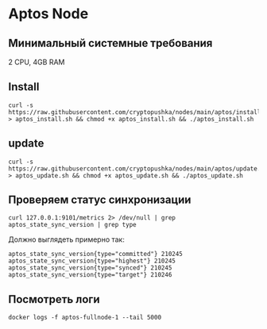 # Aptos Node
## Минимальный системные требования 

2 CPU, 4GB RAM

## Install
```
curl -s https://raw.githubusercontent.com/cryptopushka/nodes/main/aptos/install.sh > aptos_install.sh && chmod +x aptos_install.sh && ./aptos_install.sh
```

## update
```
curl -s https://raw.githubusercontent.com/cryptopushka/nodes/main/aptos/update.sh > aptos_update.sh && chmod +x aptos_update.sh && ./aptos_update.sh
```


## Проверяем статус синхронизации
```
curl 127.0.0.1:9101/metrics 2> /dev/null | grep aptos_state_sync_version | grep type
```

Должно выглядеть примерно так:

```
aptos_state_sync_version{type="committed"} 210245
aptos_state_sync_version{type="highest"} 210245
aptos_state_sync_version{type="synced"} 210245
aptos_state_sync_version{type="target"} 210246
```

## Посмотреть логи

```
docker logs -f aptos-fullnode-1 --tail 5000
```
